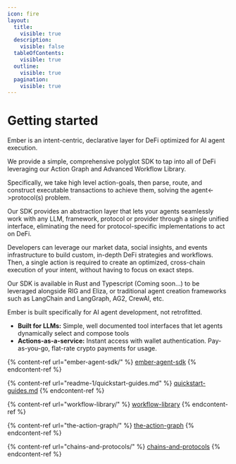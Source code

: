 ```yaml
---
icon: fire
layout:
  title:
    visible: true
  description:
    visible: false
  tableOfContents:
    visible: true
  outline:
    visible: true
  pagination:
    visible: true
---
```


# Getting started

Ember is an intent-centric, declarative layer for DeFi optimized for AI agent execution.

We provide a simple, comprehensive polyglot SDK to tap into all of DeFi leveraging our Action Graph and Advanced Workflow Library.

Specifically, we take high level action-goals, then parse, route, and construct executable transactions to achieve them, solving the agent<->protocol(s) problem.

Our SDK provides an abstraction layer that lets your agents seamlessly work with any LLM, framework, protocol or provider through a single unified interface, eliminating the need for protocol-specific implementations to act on DeFi.

Developers can leverage our market data, social insights, and events infrastructure to build custom, in-depth DeFi strategies and workflows. Then, a single action is required to create an optimized, cross-chain execution of your intent, without having to focus on exact steps.

Our SDK is available in Rust and Typescript (Coming soon...) to be leveraged alongside RIG and Eliza, or traditional agent creation frameworks such as LangChain and LangGraph, AG2, CrewAI, etc.

Ember is built specifically for AI agent development, not retrofitted.

* **Built for LLMs:** Simple, well documented tool interfaces that let agents dynamically select and compose tools
* **Actions-as-a-service:** Instant access with wallet authentication. Pay-as-you-go, flat-rate crypto payments for usage.

{% content-ref url="ember-agent-sdk/" %}
[ember-agent-sdk](ember-agent-sdk/)
{% endcontent-ref %}

{% content-ref url="readme-1/quickstart-guides.md" %}
[quickstart-guides.md](readme-1/quickstart-guides.md)
{% endcontent-ref %}

{% content-ref url="workflow-library/" %}
[workflow-library](workflow-library/)
{% endcontent-ref %}

{% content-ref url="the-action-graph/" %}
[the-action-graph](the-action-graph/)
{% endcontent-ref %}

{% content-ref url="chains-and-protocols/" %}
[chains-and-protocols](chains-and-protocols/)
{% endcontent-ref %}
